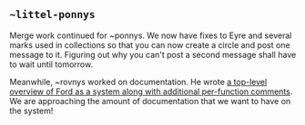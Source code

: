 ## `~littel-ponnys`
Merge work continued for ~ponnys. We now have fixes to Eyre and several marks
used in collections so that you can now create a circle and post one message to
it. Figuring out why you can't post a second message shall have to wait until
tomorrow.

Meanwhile, ~rovnys worked on documentation. He wrote [a top-level overview of
Ford as a system along with additional per-function
comments](https://github.com/urbit/arvo/commit/32088aeb011546357cc91f023193876c3400c62b). We
are approaching the amount of documentation that we want to have on the system!
